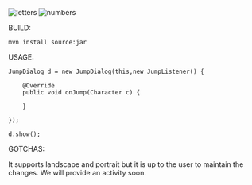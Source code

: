 <img src="http://i.imgur.com/OmQGY.png" alt="letters"/>

<img src="http://i.imgur.com/DtnAm.png" alt="numbers"/>

BUILD:

	mvn install source:jar


USAGE:

	JumpDialog d = new JumpDialog(this,new JumpListener() {

		@Override
		public void onJump(Character c) {

		}

	});

	d.show();

GOTCHAS:

It supports landscape and portrait but it is up to the user to maintain the changes.  We will provide an activity soon.

